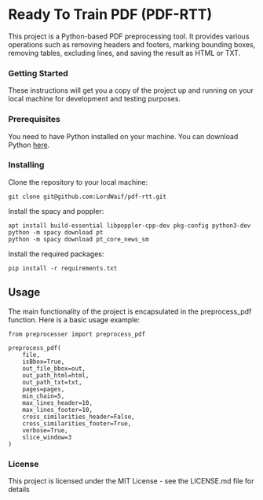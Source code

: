 # Ready To Train PDF (PDF-RTT)
This project is a Python-based PDF preprocessing tool. It provides various operations such as removing headers and footers, marking bounding boxes, removing tables, excluding lines, and saving the result as HTML or TXT.

### Getting Started
These instructions will get you a copy of the project up and running on your local machine for development and testing purposes.

### Prerequisites
You need to have Python installed on your machine. You can download Python [here](https://www.python.org/downloads/).

### Installing
Clone the repository to your local machine:
```
git clone git@github.com:LordWaif/pdf-rtt.git
```
Install the spacy and poppler:
```
apt install build-essential libpoppler-cpp-dev pkg-config python3-dev
python -m spacy download pt
python -m spacy download pt_core_news_sm
```
Install the required packages:
```
pip install -r requirements.txt
```
## Usage
The main functionality of the project is encapsulated in the preprocess_pdf function. Here is a basic usage example:
```
from preprocesser import preprocess_pdf

preprocess_pdf(
    file,
    isBbox=True,  
    out_file_bbox=out, 
    out_path_html=html, 
    out_path_txt=txt, 
    pages=pages, 
    min_chain=5, 
    max_lines_header=10, 
    max_lines_footer=10, 
    cross_similarities_header=False, 
    cross_similarities_footer=True, 
    verbose=True, 
    slice_window=3
)
```
### License
This project is licensed under the MIT License - see the LICENSE.md file for details
